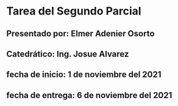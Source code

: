 # Tarea del Segundo Parcial
## Presentado por: Elmer Adenier Osorto
## Catedrático: Ing. Josue Alvarez

## fecha de inicio: 1 de noviembre del 2021
## fecha de entrega: 6 de noviembre del 2021
